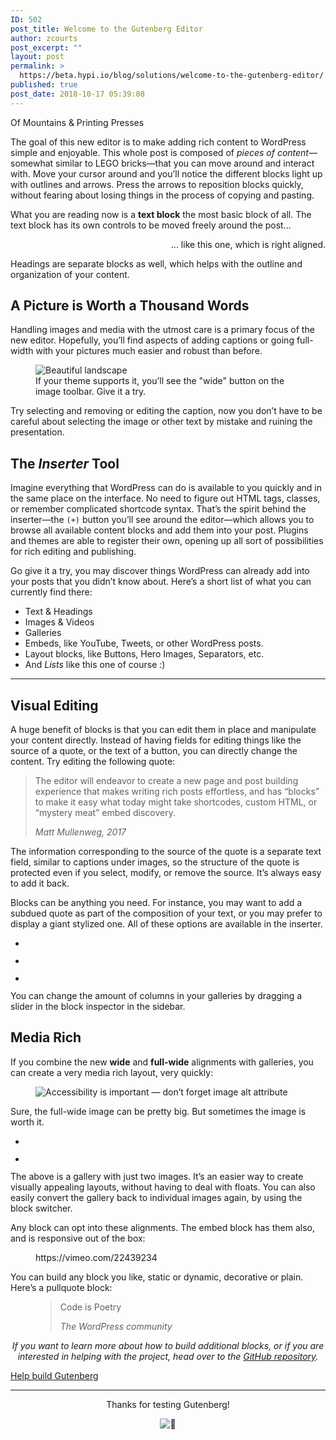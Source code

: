 ```yaml
---
ID: 502
post_title: Welcome to the Gutenberg Editor
author: zcourts
post_excerpt: ""
layout: post
permalink: >
  https://beta.hypi.io/blog/solutions/welcome-to-the-gutenberg-editor/
published: true
post_date: 2018-10-17 05:39:08
---
```

<!-- wp:cover-image {"url":"https://cldup.com/Fz-ASbo2s3.jpg","align":"wide"} -->

<div class="wp-block-cover-image has-background-dim alignwide" style="background-image:url(https://cldup.com/Fz-ASbo2s3.jpg)">
  <p class="wp-block-cover-image-text">
    Of Mountains & Printing Presses
  </p>
</div>

<!-- /wp:cover-image -->

<!-- wp:paragraph -->

The goal of this new editor is to make adding rich content to WordPress simple and enjoyable. This whole post is composed of *pieces of content*—somewhat similar to LEGO bricks—that you can move around and interact with. Move your cursor around and you’ll notice the different blocks light up with outlines and arrows. Press the arrows to reposition blocks quickly, without fearing about losing things in the process of copying and pasting.

<!-- /wp:paragraph -->

<!-- wp:paragraph -->

What you are reading now is a **text block** the most basic block of all. The text block has its own controls to be moved freely around the post...

<!-- /wp:paragraph -->

<!-- wp:paragraph {"align":"right"} -->

<p style="text-align:right">
  ... like this one, which is right aligned.
</p>

<!-- /wp:paragraph -->

<!-- wp:paragraph -->

Headings are separate blocks as well, which helps with the outline and organization of your content.

<!-- /wp:paragraph -->

<!-- wp:heading -->

## A Picture is Worth a Thousand Words

<!-- /wp:heading -->

<!-- wp:paragraph -->

Handling images and media with the utmost care is a primary focus of the new editor. Hopefully, you’ll find aspects of adding captions or going full-width with your pictures much easier and robust than before.

<!-- /wp:paragraph -->

<!-- wp:image {"align":"center"} -->

<div class="wp-block-image">
  <figure class="aligncenter"><img src="https://cldup.com/cXyG__fTLN.jpg" alt="Beautiful landscape" /><figcaption>If your theme supports it, you’ll see the "wide" button on the image toolbar. Give it a try.</figcaption></figure>
</div>

<!-- /wp:image -->

<!-- wp:paragraph -->

Try selecting and removing or editing the caption, now you don’t have to be careful about selecting the image or other text by mistake and ruining the presentation.

<!-- /wp:paragraph -->

<!-- wp:heading -->

## The *Inserter* Tool

<!-- /wp:heading -->

<!-- wp:paragraph -->

Imagine everything that WordPress can do is available to you quickly and in the same place on the interface. No need to figure out HTML tags, classes, or remember complicated shortcode syntax. That’s the spirit behind the inserter—the `(+)` button you’ll see around the editor—which allows you to browse all available content blocks and add them into your post. Plugins and themes are able to register their own, opening up all sort of possibilities for rich editing and publishing.

<!-- /wp:paragraph -->

<!-- wp:paragraph -->

Go give it a try, you may discover things WordPress can already add into your posts that you didn’t know about. Here’s a short list of what you can currently find there:

<!-- /wp:paragraph -->

<!-- wp:list -->

*   Text & Headings
*   Images & Videos
*   Galleries
*   Embeds, like YouTube, Tweets, or other WordPress posts.
*   Layout blocks, like Buttons, Hero Images, Separators, etc.
*   And *Lists* like this one of course :)

<!-- /wp:list -->

<!-- wp:separator -->

<hr class="wp-block-separator" />

<!-- /wp:separator -->

<!-- wp:heading -->

## Visual Editing

<!-- /wp:heading -->

<!-- wp:paragraph -->

A huge benefit of blocks is that you can edit them in place and manipulate your content directly. Instead of having fields for editing things like the source of a quote, or the text of a button, you can directly change the content. Try editing the following quote:

<!-- /wp:paragraph -->

<!-- wp:quote -->

<blockquote class="wp-block-quote">
  <p>
    The editor will endeavor to create a new page and post building experience that makes writing rich posts effortless, and has “blocks” to make it easy what today might take shortcodes, custom HTML, or “mystery meat” embed discovery.
  </p>
  
  <cite>Matt Mullenweg, 2017</cite>
</blockquote>

<!-- /wp:quote -->

<!-- wp:paragraph -->

The information corresponding to the source of the quote is a separate text field, similar to captions under images, so the structure of the quote is protected even if you select, modify, or remove the source. It’s always easy to add it back.

<!-- /wp:paragraph -->

<!-- wp:paragraph -->

Blocks can be anything you need. For instance, you may want to add a subdued quote as part of the composition of your text, or you may prefer to display a giant stylized one. All of these options are available in the inserter.

<!-- /wp:paragraph -->

<!-- wp:gallery {"columns":2} -->

<ul class="wp-block-gallery columns-2 is-cropped">
  <li class="blocks-gallery-item">
    <figure><img src="https://cldup.com/n0g6ME5VKC.jpg" alt="" /></figure>
  </li>
  <li class="blocks-gallery-item">
    <figure><img src="https://cldup.com/ZjESfxPI3R.jpg" alt="" /></figure>
  </li>
  <li class="blocks-gallery-item">
    <figure><img src="https://cldup.com/EKNF8xD2UM.jpg" alt="" /></figure>
  </li>
</ul>

<!-- /wp:gallery -->

<!-- wp:paragraph -->

You can change the amount of columns in your galleries by dragging a slider in the block inspector in the sidebar.

<!-- /wp:paragraph -->

<!-- wp:heading -->

## Media Rich

<!-- /wp:heading -->

<!-- wp:paragraph -->

If you combine the new **wide** and **full-wide** alignments with galleries, you can create a very media rich layout, very quickly:

<!-- /wp:paragraph -->

<!-- wp:image {"align":"full"} --><figure class="wp-block-image alignfull">

![Accessibility is important — don’t forget image alt attribute][1]</figure> <!-- /wp:image -->

<!-- wp:paragraph -->

Sure, the full-wide image can be pretty big. But sometimes the image is worth it.

<!-- /wp:paragraph -->

<!-- wp:gallery {"align":"wide"} -->

<ul class="wp-block-gallery alignwide columns-2 is-cropped">
  <li class="blocks-gallery-item">
    <figure><img src="https://cldup.com/_rSwtEeDGD.jpg" alt="" /></figure>
  </li>
  <li class="blocks-gallery-item">
    <figure><img src="https://cldup.com/L-cC3qX2DN.jpg" alt="" /></figure>
  </li>
</ul>

<!-- /wp:gallery -->

<!-- wp:paragraph -->

The above is a gallery with just two images. It’s an easier way to create visually appealing layouts, without having to deal with floats. You can also easily convert the gallery back to individual images again, by using the block switcher.

<!-- /wp:paragraph -->

<!-- wp:paragraph -->

Any block can opt into these alignments. The embed block has them also, and is responsive out of the box:

<!-- /wp:paragraph -->

<!-- wp:core-embed/vimeo {"url":"https://vimeo.com/22439234","type":"video","providerNameSlug":"vimeo","align":"wide","className":"wp-has-aspect-ratio wp-embed-aspect-16-9"} --><figure class="wp-block-embed-vimeo alignwide wp-block-embed is-type-video is-provider-vimeo wp-has-aspect-ratio wp-embed-aspect-16-9">

<div class="wp-block-embed__wrapper">
  https://vimeo.com/22439234
</div></figure> 

<!-- /wp:core-embed/vimeo -->

<!-- wp:paragraph -->

You can build any block you like, static or dynamic, decorative or plain. Here’s a pullquote block:

<!-- /wp:paragraph -->

<!-- wp:pullquote --><figure class="wp-block-pullquote">

> Code is Poetry
> 
> <cite>The WordPress community</cite></figure> <!-- /wp:pullquote -->

<!-- wp:paragraph {"align":"center"} -->

<p style="text-align:center">
  <em> If you want to learn more about how to build additional blocks, or if you are interested in helping with the project, head over to the <a href="%s">GitHub repository</a>. </em>
</p>

<!-- /wp:paragraph -->

<!-- wp:button {"align":"center"} -->

<div class="wp-block-button aligncenter">
  <a class="wp-block-button__link" href="https://github.com/WordPress/gutenberg">Help build Gutenberg</a>
</div>

<!-- /wp:button -->

<!-- wp:separator -->

<hr class="wp-block-separator" />

<!-- /wp:separator -->

<!-- wp:paragraph {"align":"center"} -->

<p style="text-align:center">
  Thanks for testing Gutenberg!
</p>

<!-- /wp:paragraph -->

<!-- wp:paragraph {"align":"center"} -->

<p style="text-align:center">
  <img draggable="false" class="emoji" alt="👋" src="https://s.w.org/images/core/emoji/2.3/svg/1f44b.svg" />
</p>

<!-- /wp:paragraph -->

 [1]: https://cldup.com/8lhI-gKnI2.jpg